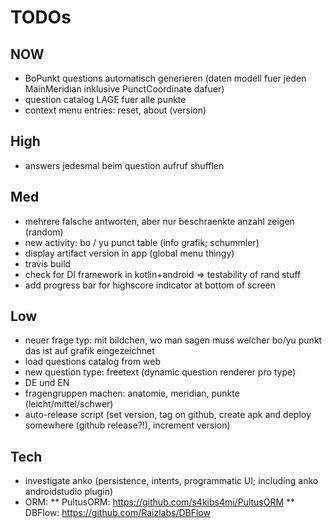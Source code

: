 
# TODOs

## NOW
* BoPunkt questions automatisch generieren (daten modell fuer jeden MainMeridian inklusive PunctCoordinate dafuer)
* question catalog LAGE fuer alle punkte
* context menu entries: reset, about (version)

## High
* answers jedesmal beim question aufruf shufflen

## Med
* mehrere falsche antworten, aber nur beschraenkte anzahl zeigen (random)
* new activity: bo / yu punct table (info grafik; schummler)
* display artifact version in app (global menu thingy)
* travis build
* check for DI framework in kotlin+android => testability of rand stuff
* add progress bar for highscore indicator at bottom of screen

## Low
* neuer frage typ: mit bildchen, wo man sagen muss welcher bo/yu punkt das ist auf grafik eingezeichnet
* load questions catalog from web
* new question type: freetext (dynamic question renderer pro type)
* DE und EN
* fragengruppen machen: anatomie, meridian, punkte (leicht/mittel/schwer)
* auto-release script (set version, tag on github, create apk and deploy somewhere (github release?!), increment version)


## Tech
* investigate anko (persistence, intents, programmatic UI; including anko androidstudio plugin)
* ORM:
** PultusORM: https://github.com/s4kibs4mi/PultusORM
** DBFlow: https://github.com/Raizlabs/DBFlow
